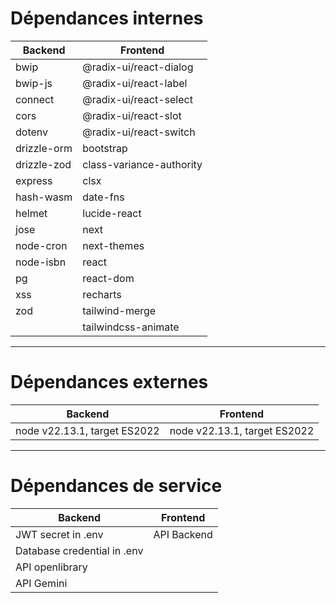 # Dépendances internes

| Backend       | Frontend                      |
|---------------|-------------------------------|
| bwip          | @radix-ui/react-dialog        |
| bwip-js       | @radix-ui/react-label         |
| connect       | @radix-ui/react-select        |
| cors          | @radix-ui/react-slot          |
| dotenv        | @radix-ui/react-switch        |
| drizzle-orm   | bootstrap                     |
| drizzle-zod   | class-variance-authority       |
| express       | clsx                          |
| hash-wasm     | date-fns                      |
| helmet        | lucide-react                  |
| jose          | next                          |
| node-cron     | next-themes                   |
| node-isbn     | react                         |
| pg            | react-dom                     |
| xss           | recharts                      |
| zod           | tailwind-merge                |
|               | tailwindcss-animate           |

---

# Dépendances externes

| Backend                      | Frontend                                   |
|-----------------------------|--------------------------------------------|
| node v22.13.1, target ES2022 | node v22.13.1, target ES2022 |

---

# Dépendances de service

| Backend                   | Frontend |
|---------------------------|----------|
| JWT secret in .env        |  API Backend        |
| Database credential in .env |        |
| API openlibrary           |          |
| API Gemini                |          |
